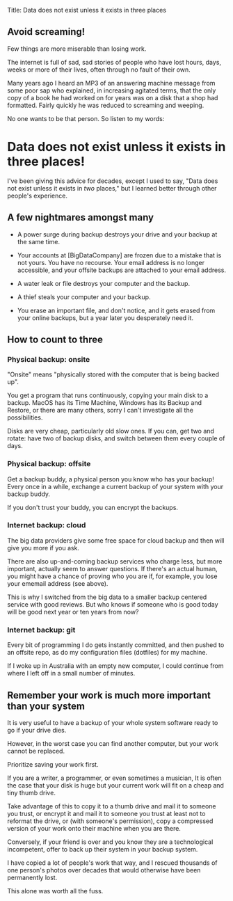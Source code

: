 Title: Data does not exist unless it exists in three places

## Avoid screaming!

Few things are more miserable than losing work.

The internet is full of sad, sad stories of people who have lost hours,
days, weeks or more of their lives, often through no fault of their own.

Many years ago I heard an MP3 of an answering machine message from some poor sap
who explained, in increasing agitated terms, that the only copy of a book he had
worked on for years was on a disk that a shop had formatted. Fairly quickly he
was reduced to screaming and weeping.

No one wants to be that person.  So listen to my words:

# Data does not exist unless it exists in three places!

I've been giving this advice for decades, except I used to say, "Data does not
exist unless it exists in _two_ places," but I learned better through other people's
experience.

## A few nightmares amongst many

* A power surge during backup destroys your drive and your backup at the same
time.

* Your accounts at [BigDataCompany] are frozen due to a mistake that is not yours.
You have no recourse.  Your email address is no longer accessible, and your
offsite backups are attached to your email address.

* A water leak or file destroys your computer and the backup.

* A thief steals your computer and your backup.

* You erase an important file, and don't notice, and it gets erased from your
online backups, but a year later you desperately need it.


## How to count to three

### Physical backup: onsite

"Onsite" means "physically stored with the computer that is being backed up".

You get a program that runs continuously, copying your main disk to a backup.
MacOS has its Time Machine, Windows has its Backup and Restore, or there are
many others, sorry I can't investigate all the possibilities.

Disks are very cheap, particularly old slow ones.  If you can, get two and rotate:
have two of backup disks, and switch between them every couple of days.

### Physical backup: offsite

Get a backup buddy, a physical person you know who has your backup!
Every once in a while, exchange a current backup of your system with your
backup buddy.

If you don't trust your buddy, you can encrypt the backups.

### Internet backup: cloud

The big data providers give some free space for cloud backup and then will
give you more if you ask.

There are also up-and-coming backup services who charge less, but more
important, actually seem to answer questions. If there's an actual human, you
might have a chance of proving who you are if, for example, you lose your
ememail address (see above).

This is why I switched from the big data to a smaller backup centered service
with good reviews. But who knows if someone who is good today will be good next
year or ten years from now?

### Internet backup: git

Every bit of programming I do gets instantly committed, and then pushed to an
offsite repo, as do my configuration files (dotfiles) for my machine.

If I woke up in Australia with an empty new computer, I could continue from
where I left off in a small number of minutes.


## Remember your work is much more important than your system

It is very useful to have a backup of your whole system software ready to go if
your drive dies.

However, in the worst case you can find another computer, but your work cannot
be replaced.

Prioritize saving your work first.

If you are a writer, a programmer, or even sometimes a musician, It is often the
case that your disk is huge but your current work will fit on a cheap and tiny
thumb drive.

Take advantage of this to copy it to a thumb drive and mail it to someone you
trust, or encrypt it and mail it to someone you trust at least not to reformat
the drive, or (with someone's permission), copy a compressed version of your work
onto their machine when you are there.

Conversely, if your friend is over and you know they are a technological
incompetent, offer to back up their system in your backup system.

I have copied a lot of people's work that way, and I rescued thousands of one
person's photos over decades that would otherwise have been permanently lost.

This alone was worth all the fuss.
